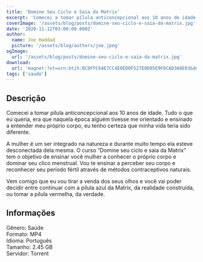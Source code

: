 ```yaml
---
title: 'Domine Seu Ciclo e Saia da Matrix'
excerpt: 'Comecei a tomar pílula anticoncepcional aos 10 anos de idade. Tudo o que eu queria, era que naquela época alguém tivesse me orientado e ensinado a entender meu próprio corpo, eu tenho certeza que minha vida teria sido diferente.  A mulher é um ser integrado na natureza e durante muito'
coverImage: '/assets/blog/posts/domine-seu-ciclo-e-saia-da-matrix.jpg'
date: '2020-11-12T03:00:00.000Z'
author:
  name: Joe Haddad
  picture: '/assets/blog/authors/joe.jpeg'
ogImage:
  url: '/assets/blog/posts/domine-seu-ciclo-e-saia-da-matrix.jpg'
download:
  url: 'magnet:?xt=urn:btih:BC0FFC64E7CC4E0ED0F527E0D05E9F8CAD3A0E03&dn=Domine%20seu%20ciclo%20e%20sai%20da%20Matrix&tr=udp%3a%2f%2ftracker.openbittorrent.com%3a1337%2fannounce&tr=udp%3a%2f%2ftracker.opentrackr.org%3a1337%2fannounce'
tags: ['saude']
---
```

<h2>Descrição</h2>
<p></p><p>Comecei a tomar pílula anticoncepcional aos 10 anos de idade. Tudo o que eu queria, era que naquela época alguém tivesse me orientado e ensinado a entender meu próprio corpo, eu tenho certeza que minha vida teria sido diferente.</p><p>A mulher é um ser integrado na natureza e durante muito tempo ela esteve desconectada dela mesma. O curso “Domine seu ciclo e saia da Matrix” tem o objetivo de ensinar você mulher a conhecer o próprio corpo e dominar seu clico menstrual. Vou te ensinar a perceber seu corpo e reconhecer seu período fértil através de métodos contraceptivos naturais.</p><p>Vem comigo que eu vou tirar a venda dos seus olhos e você vai poder decidir entre continuar com a pílula azul da Matrix, da realidade construída, ou tomar a pílula vermelha, da verdade.</p><h2>Informações</h2><p>Gênero: Saúde<br/>Formato: MP4<br/>Idioma: Português<br/>Tamanho: 2.45 GB<br/>Servidor: Torrent</p>